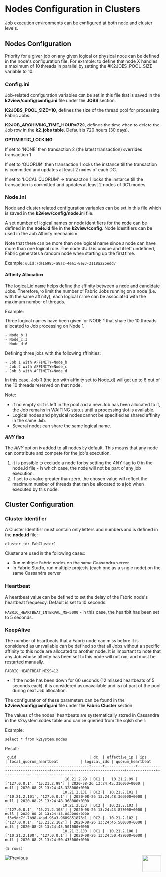 # Nodes Configuration in Clusters

Job execution environments can be configured at both node and cluster levels.


## Nodes Configuration
Priority for a given job on any given logical or physical node can be defined in the node's configuration file.
For example: to define that node X handles a maximum of 10 threads in parallel by setting the #K2JOBS_POOL_SIZE variable to 10. 

### **Config.ini**

Job-related configuration variables can be set in this file that is saved in the **k2view/config/config.ini** file under the **JOBS** section.

**K2JOBS_POOL_SIZE=10**, defines the size of the thread pool for processing Fabric Jobs. 

**K2JOB_ARCHIVING_TIME_HOUR=720**, defines the time when to delete the Job row in the **k2_jobs table**. Default is 720 hours (30 days).

**OPTIMISTIC_LOCKING**:

If set to ‘NONE’ then transaction 2 (the latest transaction) overrides transaction 1

If set to ‘QUORUM’ then transaction 1 locks the instance till the transaction is committed and updates at least 2 nodes of each DC.

If set to ‘LOCAL QUORUM’ => transaction 1 locks the instance till the transaction is committed and updates at least 2 nodes of DC1.modes.
   

### **Node.ini** 

Node and cluster-related configuration variables can be set in this file which is saved in the **k2view/config/node.ini** file.

A set number of logical names or node identifiers for the node can be defined in the **node.id** file in the **k2view/config**. Node identifiers can be used in the Job Affinity mechanism. 

Note that there can be more than one logical name since a node can have more than one logical role.
The node UUID is unique and if left undefined, Fabric generates a random node when starting up the first time.

Example:
 ```uuid:7da16985-a8ac-4ea1-8e93-3118a225edd7```
 
#### Affinity Allocation

The logical_id name helps define the affinity between a node and candidate Jobs. Therefore, to limit the number of Fabric Jobs running on a node (i.e. with the same affinity), each logical name can be associated with the maximum number of threads.

Example:

Three logical names have been given for NODE 1 that share the 10 threads allocated to Job processing on Node 1.

```
- Node_b:1
- Node_c:3
- Node_d:6
```

Defining three jobs with the following affinities:

```
- Job 1 with AFFINITY=Node_b
- Job 2 with AFFINITY=Node_c
- Job 3 with AFFINITY=Node_d
```

In this case, Job 3 (the job with affinity set to Node_d) will get up to 6 out of the 10 threads reserved on that node.


Note:
- if no empty slot is left in the pool and a new Job has been allocated to it, the Job remains in WAITING status until a processing slot is available.
- Logical nodes and physical nodes cannot be specified as shared affinity in the same Job. 
- Several nodes can share the same logical name.

#### *ANY* flag
The *ANY* option is added to all nodes by default. This means that any node can contribute and compete for the job's execution. 
1. It is possible to exclude a node for by setting the *ANY* flag to 0 in the node.id file - in which case, the node will not be part of any job execution. 
2. If set to a value greater than zero, the chosen value will reflect the maximum number of threads that can be allocated to a job when executed by this node.


## Cluster Configuration

### Cluster Identifier

A Cluster Identifier must contain only letters and numbers and is defined in the **node.id** file:

```cluster_id: FabCluster1```

Cluster are used in the following cases:
- Run multiple Fabric nodes on the same Cassandra server 
- In Fabric Studio, run multiple projects (each one as a single node) on the same Cassandra server


### **Heartbeat**

A heartbeat value can be defined to set the delay of the Fabric node's heartbeat frequency. Default is set to 10 seconds.

```FABRIC_HEARTBEAT_INTERVAL_MS=5000``` - in this case, the heartbit has been set to 5 seconds.


### **KeepAlive**

The number of heartbeats that a Fabric node can miss before it is considered as unavailable can be defined so that all Jobs without a specific affinity to this node are allocated to another node. It is important to note that any Job whose affinity has been set to this node will not run, and must be restarted manually.

```FABRIC_HEARTBEAT_MISS=12```

- If the node has been down for 60 seconds (12 missed heartbeats of 5 seconds each), it is considered as unavailable and is not part of the pool during next Job allocation.

The configuration of these parameters can be found in the **k2view/config/config.ini** file under the **Fabric Cluster** section.

The values of the nodes' heartbeats are systematically stored in Cassandra in the k2system.nodes table and can be queried from the cqlsh shell: 

Example:

```select * from k2system.nodes ```

Result:

```
 guid                                 | dc  | effective_ip | ips                          | local_quorum_heartbeat          | logical_ids | quorum_heartbeat
--------------------------------------+-----+--------------+------------------------------+---------------------------------+-------------+---------------------------------
                           10.21.2.99 | DC1 |   10.21.2.99 |  ['127.0.0.1', '10.21.2.99'] | 2020-08-26 13:24:45.316000+0000 |        null | 2020-08-26 13:24:45.328000+0000
                          10.21.2.101 | DC2 |  10.21.2.101 | ['10.21.2.101', '127.0.0.1'] | 2020-08-26 13:24:48.363000+0000 |        null | 2020-08-26 13:24:48.368000+0000
                          10.21.2.103 | DC2 |  10.21.2.103 | ['127.0.0.1', '10.21.2.103'] | 2020-08-26 13:24:43.878000+0000 |        null | 2020-08-26 13:24:43.882000+0000
 f3e9dc7f-7b98-4dad-96a3-9689851873d1 | DC2 |  10.21.2.102 | ['127.0.0.1', '10.21.2.102'] | 2020-08-26 13:24:45.500000+0000 |        null | 2020-08-26 13:24:45.501000+0000
                          10.21.2.100 | DC1 |  10.21.2.100 | ['10.21.2.100', '127.0.0.1'] | 2020-08-26 13:24:50.429000+0000 |        null | 2020-08-26 13:24:50.435000+0000

(5 rows)

```





[![Previous](/articles/images/Previous.png)](/articles/20_jobs_and_batch_services/08_jobs_table_fields.md)[<img align="right" width="60" height="54" src="/articles/images/Next.png">](/articles/20_jobs_and_batch_services/10_jobs_and_batches_affinity.md)
